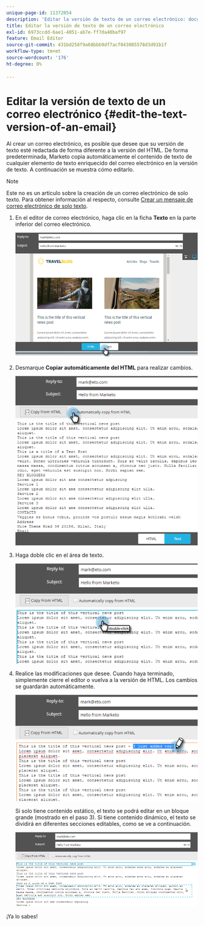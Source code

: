 ```yaml
---
unique-page-id: 11372054
description: 'Editar la versión de texto de un correo electrónico: documentos de Marketo, documentación del producto'
title: Editar la versión de texto de un correo electrónico
exl-id: 6973ccdd-6ae1-4051-ab7e-ff7da40baf97
feature: Email Editor
source-git-commit: 431bd258f9a68bbb9df7acf043085578d3d91b1f
workflow-type: tm+mt
source-wordcount: '176'
ht-degree: 0%

---
```


# Editar la versión de texto de un correo electrónico {#edit-the-text-version-of-an-email}

Al crear un correo electrónico, es posible que desee que su versión de texto esté redactada de forma diferente a la versión del HTML. De forma predeterminada, Marketo copia automáticamente el contenido de texto de cualquier elemento de texto enriquecido del correo electrónico en la versión de texto. A continuación se muestra cómo editarlo.

>[!NOTE]
>
>Este no es un artículo sobre la creación de un correo electrónico de solo texto. Para obtener información al respecto, consulte [Crear un mensaje de correo electrónico de solo texto](/help/marketo/product-docs/email-marketing/general/creating-an-email/create-a-text-only-email.md).

1. En el editor de correo electrónico, haga clic en la ficha **Texto** en la parte inferior del correo electrónico.

   ![](assets/one-5.png)

1. Desmarque **Copiar automáticamente del HTML** para realizar cambios.

   ![](assets/two-5.png)

1. Haga doble clic en el área de texto.

   ![](assets/three-4.png)

1. Realice las modificaciones que desee. Cuando haya terminado, simplemente cierre el editor o vuelva a la versión de HTML. Los cambios se guardarán automáticamente.

   ![](assets/four-4.png)

   Si solo tiene contenido estático, el texto se podrá editar en un bloque grande (mostrado en el paso 3). Si tiene contenido dinámico, el texto se dividirá en diferentes secciones editables, como se ve a continuación.

   ![](assets/five-3.png)

¡Ya lo sabes!
